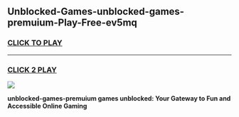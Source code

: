 
## Unblocked-Games-unblocked-games-premuium-Play-Free-ev5mq
<h3>
<a href="https://premium76.site?title=unblocked-games-premuium&ref=10A">CLICK TO PLAY</a></h3>
<hr>

<h3>
<a href="https://premium76.site?title=unblocked-games-premuium&ref=10A">CLICK 2 PLAY</a>
  
</h3>

<a href="https://premium76.site?title=unblocked-games-premuium&ref=10A"><img src="https://clearcache.store/games.png"></a>


**unblocked-games-premuium games unblocked: Your Gateway to Fun and Accessible Online Gaming**
